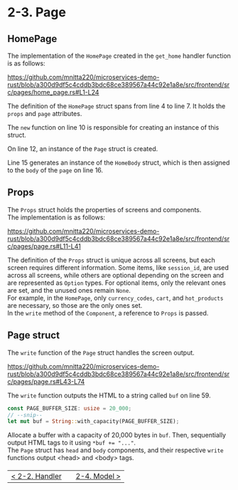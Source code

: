 # 2-3. Page

## HomePage

The implementation of the `HomePage` created in the `get_home` handler function is as follows:

https://github.com/mnitta220/microservices-demo-rust/blob/a300d9df5c4cddb3bdc68ce389567a44c92e1a8e/src/frontend/src/pages/home_page.rs#L1-L24

The definition of the `HomePage` struct spans from line 4 to line 7. It holds the `props` and `page` attributes.

The `new` function on line 10 is responsible for creating an instance of this struct.

On line 12, an instance of the `Page` struct is created.

Line 15 generates an instance of the `HomeBody` struct, which is then assigned to the `body` of the `page` on line 16.

## Props

The `Props` struct holds the properties of screens and components.  
The implementation is as follows:

https://github.com/mnitta220/microservices-demo-rust/blob/a300d9df5c4cddb3bdc68ce389567a44c92e1a8e/src/frontend/src/pages/page.rs#L11-L41

The definition of the `Props` struct is unique across all screens, but each screen requires different information. Some items, like `session_id`, are used across all screens, while others are optional depending on the screen and are represented as `Option` types. For optional items, only the relevant ones are set, and the unused ones remain `None`.  
For example, in the `HomePage`, only `currency_codes`, `cart`, and `hot_products` are necessary, so those are the only ones set.  
In the `write` method of the `Component`, a reference to `Props` is passed.

## Page struct

The `write` function of the `Page` struct handles the screen output.

https://github.com/mnitta220/microservices-demo-rust/blob/a300d9df5c4cddb3bdc68ce389567a44c92e1a8e/src/frontend/src/pages/page.rs#L43-L74

The `write` function outputs the HTML to a string called `buf` on line 59.

```rust
const PAGE_BUFFER_SIZE: usize = 20_000;
// --snip--
let mut buf = String::with_capacity(PAGE_BUFFER_SIZE);
```

Allocate a buffer with a capacity of 20,000 bytes in `buf`. Then, sequentially output HTML tags to it using `*buf += "..."`.  
The `Page` struct has `head` and `body` components, and their respective `write` functions output &lt;head&gt; and &lt;body&gt; tags.

<table style="width: 90%; margin-top: 20px;">
<tr>
<td style="text-align: left"><a href="./2-2.handler.md">&lt;&nbsp;2-2. Handler</a></td>
<td></td>
<td style="text-align: right"><a href="./2-4.model.md">2-4. Model&nbsp;&gt;</a></td>
</tr>
</table>
